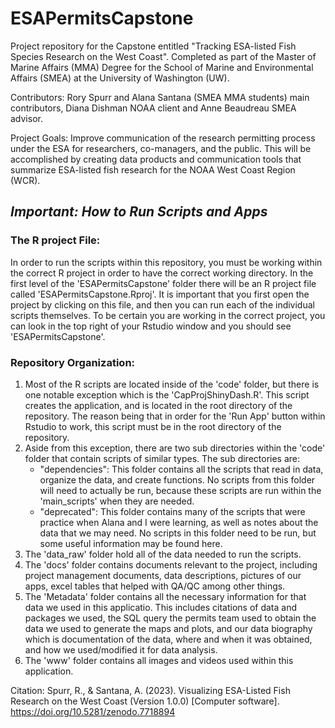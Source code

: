 # ESAPermitsCapstone
Project repository for the Capstone entitled "Tracking ESA-listed Fish Species Research on the West Coast". Completed as part of the Master of Marine Affairs (MMA) Degree for the School of Marine and Environmental Affairs (SMEA) at the University of Washington (UW).

Contributors:
Rory Spurr and Alana Santana (SMEA MMA students) main contributors, Diana Dishman NOAA client and Anne Beaudreau SMEA advisor.

Project Goals:
Improve communication of the research permitting process under the ESA for researchers, co-managers, and the public. This will be accomplished by creating data products and communication tools that summarize ESA-listed fish research for the NOAA West Coast Region (WCR).

## ***Important: How to Run Scripts and Apps***
### The R project File:
In order to run the scripts within this repository, you must be working within the correct R project in order to have the correct working directory. In the first level of the 'ESAPermitsCapstone' folder there will be an R project file called 'ESAPermitsCapstone.Rproj'. It is important that you first open the project by clicking on this file, and then you can run each of the individual scripts themselves. To be certain you are working in the correct project, you can look in the top right of your Rstudio window and you should see 'ESAPermitsCapstone'.

### Repository Organization:
1. Most of the R scripts are located inside of the 'code' folder, but there is one notable exception which is the 'CapProjShinyDash.R'. This script creates the application, and is located in the root directory of the repository. The reason being that in order for the 'Run App' button within Rstudio to work, this script must be in the root directory of the repository. 
2. Aside from this exception, there are two sub directories within the 'code' folder that contain scripts of similar types. The sub directories are:
   - "dependencies": This folder contains all the scripts that read in data, organize the data, and create functions. No scripts from this folder will need to actually be run, because these scripts are run within the 'main_scripts' when they are needed.
   - "deprecated": This folder contains many of the scripts that were practice when Alana and I were learning, as well as notes about the data that we may need. No scripts in this folder need to be run, but some useful information may be found here.
3. The 'data_raw' folder hold all of the data needed to run the scripts.
4. The 'docs' folder contains documents relevant to the project, including project management documents, data descriptions, pictures of our apps, 
excel tables that helped with QA/QC among other things.
5. The 'Metadata' folder contains all the necessary information for that data we used in this applicatio. This includes citations of data and packages we used, the SQL query the permits team used to obtain the data we used to generate the maps and plots, and our data biography which is documentation of the data, where and when it was obtained, and how we used/modified it for data analysis. 
6. The 'www' folder contains all images and videos used within this application. 


Citation:
Spurr, R., & Santana, A. (2023). Visualizing ESA-Listed Fish Research on the West Coast (Version 1.0.0) [Computer software]. https://doi.org/10.5281/zenodo.7718894





